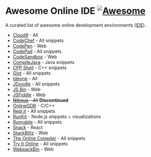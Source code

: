 # Awesome Online IDE [![Awesome](https://cdn.rawgit.com/sindresorhus/awesome/d7305f38d29fed78fa85652e3a63e154dd8e8829/media/badge.svg)](https://github.com/sindresorhus/awesome)
A curated list of awesome online development environments ([IDE](https://en.wikipedia.org/wiki/Integrated_development_environment)).


* [Cloud9](http://c9.io/) - All
* [CodeChef](https://www.codechef.com/ide) - All snippets
* [CodePen](https://codepen.io/) - Web
* [CodePad](http://codepad.org/) - All snippets
* [CodeSandbox](https://codesandbox.io/) - Web
* [CompileJava](https://www.compilejava.net/) - Java snippets
* [CPP Shell](http://www.cpp.sh/) - C++ snippets
* [Glot](https://glot.io/) - All snippets
* [Ideone](https://ideone.com/) - All
* [JDoodle](https://www.jdoodle.com) - All snippets
* [JS Bin](https://jsbin.com/) - Web
* [JSFiddle](https://jsfiddle.net/) - Web
* ~~[Nitrous](https://www.nitrous.io/) - All~~ **Discontinued**
* [OnlineGDB](https://www.onlinegdb.com/) - C/C++
* [Repl.it](https://repl.it/) - All snippets
* [RunKit](https://runkit.com) - Node.js snippets + visualizations
* [Runnable](http://code.runnable.com/) - All snippets
* [Snack](https://snack.expo.io/) - React
* [StackBlitz](https://stackblitz.com/) - Web
* [The Online Compiler](https://theonlinecompiler.com/) - All snippets
* [Try It Online](https://tio.run) - All snippets
* [WebpackBin](https://www.webpackbin.com/) - Web
